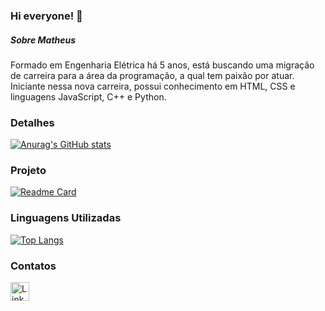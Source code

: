 ### Hi everyone! 👋

##### Sobre Matheus
Formado em Engenharia Elétrica há 5 anos, está buscando uma migração de carreira para a área da programação, a qual tem paixão por atuar. Iniciante nessa nova carreira, possui conhecimento em HTML, CSS e linguagens JavaScript, C++ e Python.

### Detalhes
[![Anurag's GitHub stats](https://github-readme-stats.vercel.app/api?username=mgomesr&show_icons=true&theme=dark)](https://github.com/anuraghazra/github-readme-stats)

### Projeto
[![Readme Card](https://github-readme-stats.vercel.app/api/pin/?username=mgomesr&repo=tiktok&theme=dark)](https://github.com/anuraghazra/github-readme-stats)

### Linguagens Utilizadas
[![Top Langs](https://github-readme-stats.vercel.app/api/top-langs/?username=mgomesr&layout=compact)](https://github.com/anuraghazra/github-readme-stats)

### Contatos

[<img src='https://img.shields.io/badge/LinkedIn-0077B5?style=for-the-badge&logo=linkedin&logoColor=white' alt='Linkedin' height='30'>](https://www.linkedin.com/in/matheus-gomes-rodrigues/)
